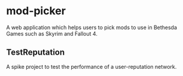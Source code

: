# mod-picker
A web application which helps users to pick mods to use in Bethesda Games such as Skyrim and Fallout 4.

## TestReputation
A spike project to test the performance of a user-reputation network.
